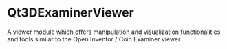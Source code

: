 # Qt3DExaminerViewer
A viewer module which offers manipulation and visualization functionalities and tools similar to the Open Inventor / Coin Examiner viewer
